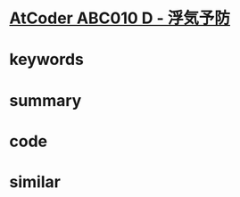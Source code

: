# [AtCoder ABC010  D - 浮気予防](https://atcoder.jp/contests/abc010/tasks/abc010_4)


# keywords 

# summary

# code 

# similar 